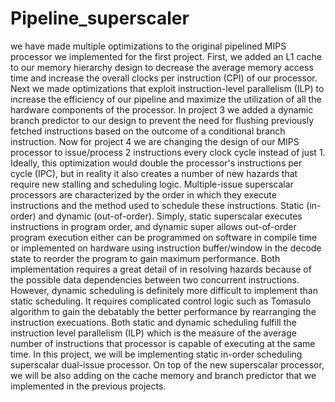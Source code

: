 # Pipeline_superscaler
 we have made multiple optimizations to the original pipelined MIPS processor we implemented for the first project. First, we added an L1 cache to our memory hierarchy design to decrease the average memory access time and increase the overall clocks per instruction (CPI) of our processor. Next we made optimizations that exploit instruction-level parallelism (ILP) to increase the efficiency of our pipeline and maximize the utilization of all the hardware components of the processor. In project 3 we added a dynamic branch predictor to our design to prevent the need for flushing previously fetched instructions based on the outcome of a conditional branch instruction. Now for project 4 we are changing the design of our MIPS processor to issue/process 2 instructions every clock cycle instead of just 1. Ideally, this optimization would double the processor's  instructions per cycle (IPC), but in reality it also creates a number of new hazards that require new stalling and scheduling logic.
Multiple-issue superscalar processors are characterized by the order in which they execute instructions and the method used to schedule these instructions. Static (in-order) and dynamic (out-of-order). Simply, static superscalar executes instructions in program order, and dynamic super allows out-of-order program execution either can be programmed on software in compile time or implemented on hardware using instruction buffer/window in the decode state to reorder the program to gain maximum performance. Both implementation requires a great detail of in resolving hazards because of the possible data dependencies between two concurrent instructions. However, dynamic scheduling is definitely more difficult to implement than static scheduling. It requires complicated control logic such as Tomasulo algorithm to gain the debatably the better performance by rearranging the instruction execuations. Both static and dynamic scheduling fulfill the instruction level parallelism (ILP) which is the measure of the average number of instructions that processor is capable of executing at the same time.
In this project, we will be implementing static in-order scheduling superscalar dual-issue processor. On top of the new superscalar processor, we will be also adding on the cache memory and branch predictor that we implemented in the previous projects.
